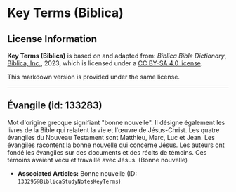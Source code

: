 # Key Terms (Biblica)

## License Information

**Key Terms (Biblica)** is based on and adapted from: _Biblica Bible Dictionary_, [Biblica, Inc.](https://www.biblica.com/), 2023, which is licensed under a [CC BY-SA 4.0 license](https://creativecommons.org/licenses/by-sa/4.0/legalcode.en).

This markdown version is provided under the same license.



--------------------------------

## Évangile (id: 133283)

Mot d'origine grecque signifiant "bonne nouvelle". Il désigne également les livres de la Bible qui relatent la vie et l'œuvre de Jésus\-Christ. Les quatre évangiles du Nouveau Testament sont Matthieu, Marc, Luc et Jean. Les évangiles racontent la bonne nouvelle qui concerne Jésus. Les auteurs ont fondé les évangiles sur des documents et des récits de témoins. Ces témoins avaient vécu et travaillé avec Jésus. (Bonne nouvelle)

* **Associated Articles:** Bonne nouvelle (ID: `133295@BiblicaStudyNotesKeyTerms`)

